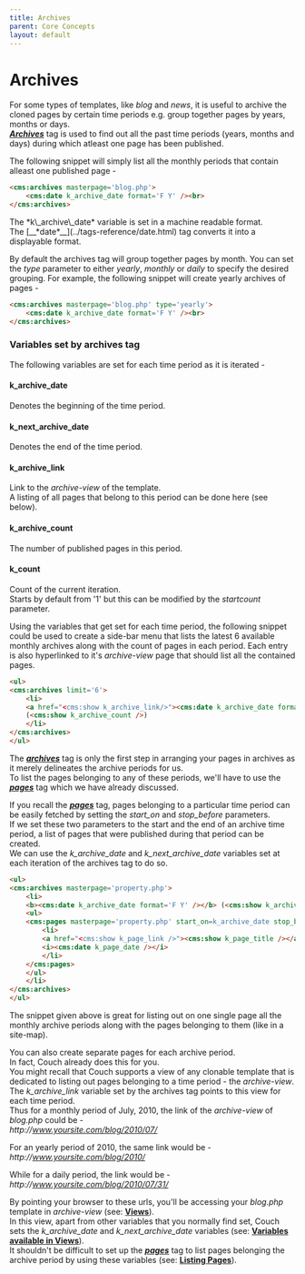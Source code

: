 ```yaml
---
title: Archives
parent: Core Concepts
layout: default
---
```


# Archives

For some types of templates, like _blog_ and _news_, it is useful to archive the cloned pages by certain time periods e.g. group together pages by years, months or days.<br/>
[__*Archives*__](../tags-reference/archives.html) tag is used to find out all the past time periods (years, months and days) during which atleast one page has been published.

The following snippet will simply list all the monthly periods that contain alleast one published page -

```html
<cms:archives masterpage='blog.php'>
    <cms:date k_archive_date format='F Y' /><br>
</cms:archives>
```

<p class="notice">
    The *k\_archive\_date* variable is set in a machine readable format.<br/>
    The [__*date*__](../tags-reference/date.html) tag converts it into a displayable format.
</p>

By default the archives tag will group together pages by month. You can set the _type_ parameter to either _yearly_, _monthly_ or _daily_ to specify the desired grouping. For example, the following snippet will create yearly archives of pages -

```html
<cms:archives masterpage='blog.php' type='yearly'>
    <cms:date k_archive_date format='F Y' /><br>
</cms:archives>
```

### Variables set by archives tag

The following variables are set for each time period as it is iterated -

#### k_archive_date

Denotes the beginning of the time period.

#### k_next_archive_date

Denotes the end of the time period.

#### k_archive_link

Link to the _archive-view_ of the template.<br/>
A listing of all pages that belong to this period can be done here (see below).

#### k_archive_count

The number of published pages in this period.

#### k_count

Count of the current iteration.<br/>
Starts by default from '1' but this can be modified by the _startcount_ parameter.

Using the variables that get set for each time period, the following snippet could be used to create a side-bar menu that lists the latest 6 available monthly archives along with the count of pages in each period. Each entry is also hyperlinked to it's _archive-view_ page that should list all the contained pages.

```html
<ul>
<cms:archives limit='6'>
    <li>
    <a href="<cms:show k_archive_link/>"><cms:date k_archive_date format='F Y' /></a>
    (<cms:show k_archive_count />)
    </li>
</cms:archives>
</ul>
```

The [__*archives*__](../tags-reference/archives.html) tag is only the first step in arranging your pages in archives as it merely delineates the archive periods for us.<br/>
To list the pages belonging to any of these periods, we'll have to use the [__*pages*__](../tags-reference/pages.html) tag which we have already discussed.

If you recall the [__*pages*__](../tags-reference/pages.html) tag, pages belonging to a particular time period can be easily fetched by setting the *start\_on* and *stop\_before* parameters.<br/>
If we set these two parameters to the start and the end of an archive time period, a list of pages that were published during that period can be created.<br/>
We can use the *k\_archive\_date* and *k\_next\_archive\_date* variables set at each iteration of the archives tag to do so.

```html
<ul>
<cms:archives masterpage='property.php'>
    <li>
    <b><cms:date k_archive_date format='F Y' /></b> (<cms:show k_archive_count />)
    <ul>
    <cms:pages masterpage='property.php' start_on=k_archive_date stop_before=k_next_archive_date>
        <li>
        <a href="<cms:show k_page_link />"><cms:show k_page_title /></a>
        <i><cms:date k_page_date /></i>
        </li>
    </cms:pages>
    </ul>
    </li>
</cms:archives>
</ul>
```

The snippet given above is great for listing out on one single page all the monthly archive periods along with the pages belonging to them (like in a site-map).

You can also create separate pages for each archive period.<br/>
In fact, Couch already does this for you.<br/>
You might recall that Couch supports a view of any clonable template that is dedicated to listing out pages belonging to a time period - the _archive-view_.<br/>
The *k\_archive\_link* variable set by the archives tag points to this view for each time period.<br/>
Thus for a monthly period of July, 2010, the link of the _archive-view_ of _blog.php_ could be -<br/>
_http&#58;//www.yoursite.com/blog/2010/07/_

For an yearly period of 2010, the same link would be -<br/>
_http&#58;//www.yoursite.com/blog/2010/_

While for a daily period, the link would be -<br/>
_http&#58;//www.yoursite.com/blog/2010/07/31/_

By pointing your browser to these urls, you'll be accessing your _blog.php_ template in _archive-view_ (see: [**Views**](../views.html)).<br/>
In this view, apart from other variables that you normally find set, Couch sets the *k\_archive\_date* and *k\_next\_archive\_date* variables (see: [**Variables available in Views**](../variables-in-views.html)).<br/>
It shouldn't be difficult to set up the [__*pages*__](../tags-reference/pages.html) tag to list pages belonging the archive period by using these variables (see: [**Listing Pages**](../listing-pages.html)).
